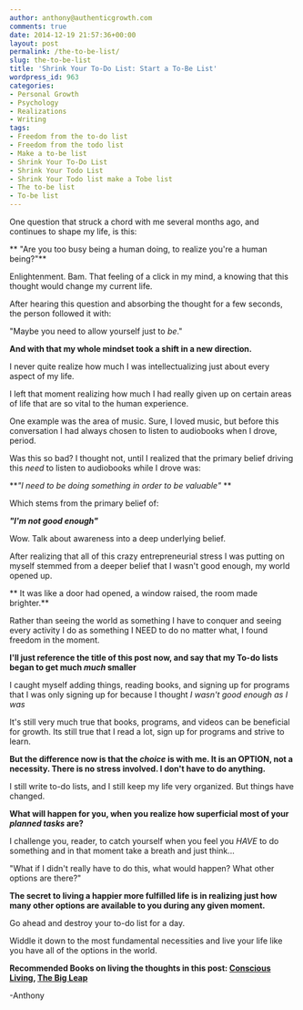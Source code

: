 ```yaml
---
author: anthony@authenticgrowth.com
comments: true
date: 2014-12-19 21:57:36+00:00
layout: post
permalink: /the-to-be-list/
slug: the-to-be-list
title: 'Shrink Your To-Do List: Start a To-Be List'
wordpress_id: 963
categories:
- Personal Growth
- Psychology
- Realizations
- Writing
tags:
- Freedom from the to-do list
- Freedom from the todo list
- Make a to-be list
- Shrink Your To-Do List
- Shrink Your Todo List
- Shrink Your Todo list make a Tobe list
- The to-be list
- To-be list
---
```


One question that struck a chord with me several months ago, and continues to shape my life, is this:

** "Are you too busy being a human doing, to realize you're a human being?"**

Enlightenment. Bam. That feeling of a click in my mind, a knowing that this thought would change my current life.

After hearing this question and absorbing the thought for a few seconds, the person followed it with:

"Maybe you need to allow yourself just to _be_."

**And with that my whole mindset took a shift in a new direction.**

I never quite realize how much I was intellectualizing just about every aspect of my life.

I left that moment realizing how much I had really given up on certain areas of life that are so vital to the human experience.

One example was the area of music. Sure, I loved music, but before this conversation I had always chosen to listen to audiobooks when I drove, period.

Was this so bad? I thought not, until I realized that the primary belief driving this _need_ to listen to audiobooks while I drove was:

**_"I need to be doing something in order to be valuable"_ **

Which stems from the primary belief of:

**_"I'm not good enough"_**

Wow. Talk about awareness into a deep underlying belief.

After realizing that all of this crazy entrepreneurial stress I was putting on myself stemmed from a deeper belief that I wasn't good enough, my world opened up.

** It was like a door had opened, a window raised, the room made brighter.**

Rather than seeing the world as something I have to conquer and seeing every activity I do as something I NEED to do no matter what, I found freedom in the moment.

**I'll just reference the title of this post now, and say that my To-do lists began to get much _much_ smaller**

I caught myself adding things, reading books, and signing up for programs that I was only signing up for because I thought _I wasn't good enough as I was_

It's still very much true that books, programs, and videos can be beneficial for growth. Its still true that I read a lot, sign up for programs and strive to learn.

**But the difference now is that the _choice_ is with me. It is an OPTION, not a necessity. There is no stress involved. I don't have to do anything.**

I still write to-do lists, and I still keep my life very organized. But things have changed.

**What will happen for you, when you realize how superficial most of your _planned tasks_ are?**

I challenge you, reader, to catch yourself when you feel you _HAVE_ to do something and in that moment take a breath and just think...

"What if I didn't really have to do this, what would happen? What other options are there?"

**The secret to living a happier more fulfilled life is in realizing just how many other options are available to you during any given moment.**

Go ahead and destroy your to-do list for a day.

Widdle it down to the most fundamental necessities and live your life like you have all of the options in the world.

**Recommended Books on living the thoughts in this post: [Conscious Living](http://amzn.to/13mcM1i), [The Big Leap](http://amzn.to/1x5RMto)**

-Anthony
